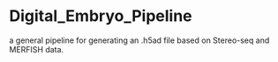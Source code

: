 # Digital_Embryo_Pipeline
 a general pipeline for generating an .h5ad file based on Stereo-seq and MERFISH data.

